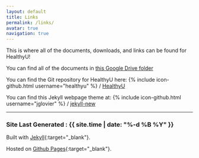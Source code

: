 ```yaml
---
layout: default
title: Links
permalink: /links/
avatar: true
navigation: true
---
```

This is where all of the documents, downloads, and links can be found for HealthyU!

You can find all of the documents in [this Google Drive folder](https://drive.google.com/drive/folders/0B_SCjLE4EZV2UVJrWkVyQ2J3ekk?usp=sharing)

You can find the Git repository for HealthyU here:
{% include icon-github.html username="healthyu" %} /
[HealthyU](https://github.com/healthy-u/)

You can find this Jekyll webpage theme at:
{% include icon-github.html username="jglovier" %} /
[jekyll-new](https://github.com/jglovier/jekyll-new)

---

### Site Last Generated : {{ site.time | date: "%-d %B %Y"  }}

Built with [Jekyll](http://jekyllrb.com/){:target="_blank"}.

Hosted on [Github Pages](https://pages.github.com/){:target="_blank"}.
